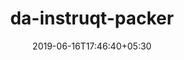 ---
title: "da-instruqt-packer"
date: 2019-06-16T17:46:40+05:30
type: "organisations"
org_name: "HashiCorp"
repo_desc: "Repository holding packer images used on the instruqt platform"
repo_link: https://github.com/hashicorp/da-instruqt-packer


---